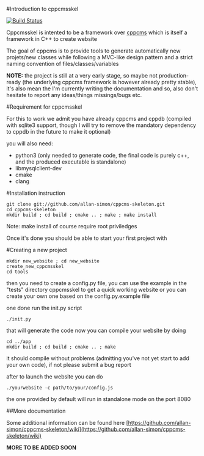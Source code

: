 #Introduction to cppcmsskel

[![Build Status](https://travis-ci.org/Aiicy/AiicyCMS.svg?branch=master)](https://travis-ci.org/Aiicy/AiicyCMS)

Cppcmsskel is intented to be a framework over [cppcms](http://cppcms.com/wikipp/en/page/main)
which is itself a framework in C++ to create website


The goal of cppcms is to provide tools to generate automatically new projets/new classes while
following a MVC-like design pattern and a strict naming convention of files/classes/variables

**NOTE:** the project is still at a very early stage, so maybe not production-ready 
(the underlying cppcms framework is however already pretty stable), it's also mean
the I'm currently writing the documentation and so, also don't hesitate to report any ideas/things missings/bugs etc.

#Requirement for cppcmsskel

For this to work we admit you have already cppcms and cppdb (compiled with sqlite3 support, though
I will try to remove the mandatory dependency to cppdb in the future to make it optional)

you will also need:

 * python3 (only needed to generate code, the final code is purely c++, and the produced executable is standalone)
 * libmysqlclient-dev
 * cmake
 * clang

#Installation instruction
    

    git clone git://github.com/allan-simon/cppcms-skeleton.git
    cd cppcms-skeleton
    mkdir build ; cd build ; cmake .. ; make ; make install

Note: make install of course require root priviledges 

Once it's done you should be able to start your first project with

#Creating a new project 

    mkdir new_website ; cd new_website
    create_new_cppcmsskel
    cd tools
    
then you need to create a config.py file, you can use the example in the "tests"
directory cppcmsskel to get a quick working website or you can create your own
one based on the config.py.example file 

one done run the init.py script

    ./init.py

that will generate the code
now you can compile your website by doing 

    cd ../app 
    mkdir build ; cd build ; cmake .. ; make 

it should compile without problems (admitting you've not yet start to add your own code),
if not please submit a bug report

after to launch the website you can do 

    ./yourwebsite -c path/to/your/config.js

the one provided by default will run in standalone mode on the port 8080

##More documentation 

Some additional information can be found here [https://github.com/allan-simon/cppcms-skeleton/wiki](https://github.com/allan-simon/cppcms-skeleton/wiki)

**MORE TO BE ADDED SOON**
